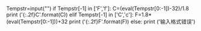 Tempstr=input("")
if Tempstr[-1] in ['F','f']:
    C=(eval(Tempstr[0:-1])-32)/1.8
    print ('{:.2f}C'.format(C))
elif Tempstr[-1] in ['C','c']:
    F=1.8*(eval(Tempstr[0:-1]))+32
    print ('{:.2f}F'.format(F))
else:
    print ('输入格式错误')
